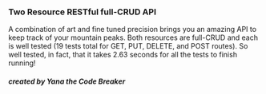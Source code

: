 ### Two Resource RESTful full-CRUD API

A combination of art and fine tuned precision brings you an amazing API to keep track of your mountain peaks. Both resources are full-CRUD and each is well tested (19 tests total for GET, PUT, DELETE, and POST routes). So well tested, in fact, that it takes 2.63 seconds for all the tests to finish running!

##### created by _Yana the Code Breaker_
